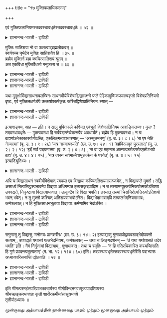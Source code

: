 +++
title = "१७ मुक्तिफलाधिकरणम्"

+++

एवं मुक्तिफलानियमस्तदवस्थावधृतेस्तदवस्थावधृतेः ॥ ५२ ॥  
<details><summary>ज्ञानानन्द-भारती - द्राविडी</summary>

एवम् मुक्तिबलानियमस्तदवस्तावत् त्रुदेस्तदवस्तावत्रुदे: ॥ ५२ ॥
</details>

मुक्तिः सातिशया नो वा फलत्वाद्ब्रह्मलोकवत् ॥  
स्वर्गवच्च नृभेदेन मुक्तिः सातिशयैव हि ॥ ३५ ॥  
ब्रह्मैव मुक्तिर्न ब्रह्म क्वचित्सातिशयं श्रुतम् ॥  
अत एकविधा मुक्तिर्वेधसो मनुजस्य च ॥ ३६ ॥  
<details><summary>ज्ञानानन्द-भारती - द्राविडी</summary>

--वैयासिक-न्यायमाला
</details>

<details><summary>ज्ञानानन्द-भारती - द्राविडी</summary>

मुक्ति तारदम्यमुळ्ळदा? अल्लदु तारदम्यमऱ्ऱदा? पलऩाग इरुप्पदिऩाल् पिरह्मलोगत्तैप्पोलवुम्, स्वर्क् कत्तैप् पोलवुम् मऩिदर्गळिल् उळ्ळ वेऱ्ऱुमैक्कुत् तक्क पडि मुक्ति तारदम्यमुडैयदु ताऩ्।
</details>

<details><summary>ज्ञानानन्द-भारती - द्राविडी</summary>

मुक्तियॆऩ्बदु पिरह्ममेदाऩ् पिरह्मम् तारदम्य मुळ्ळदाग ऎङ्गुम् केळ्विप्पडुवदिल्लै। आगैयाल् मुक्ति पिरह्मावुक्को, मऩिदऩुक्को ऒरे विदम् ताऩ्।
</details>

यथा मुमुक्षोर्विद्यासाधनावलम्बिनः साधनवीर्यविशेषाद्विद्यालक्षणे फले ऐहिकामुष्मिकफलत्वकृतो विशेषप्रतिनियमो दृष्टः, एवं मुक्तिलक्षणेऽपि उत्कर्षापकर्षकृतः कश्चिद्विशेषप्रतिनियमः स्यात् —

<details><summary>ज्ञानानन्द-भारती - द्राविडी</summary>

स्वर्गम्, पिरह्मलोगम् इवैगळिल् तारदम्य मिरुप्पदु पोल मुक्तिबलऩिलुम् मेल् कीऴ् ऎऩ्ऱ तारदम् यमुण्डु ऎऩ्ऱु पूर्वबक्षम्। मुक्तियॆऩ्बदु पिरह्मस् वरूबमाऩदाल् अदिल् वेऱ्ऱुमैयिल्लाददाल् मुक्तियिल् वित्यासम् किडैयादु। सालोक्यम् सामीप्यमॆऩ्ब तॆल्लाम् उबासऩाबलऩ् ञाऩबलऩिल्लै वित्यै एऱ्पडुवदिल्बोल मुक्तियिल् इप्पिऱवि मऱुबिऱवि ऎऩ्ऱ विसेषमुम् किडैयादु। आगवे मऩिदऩुक्कुम् सदुर्मु कऩुक्कुम् मुक्ति ऒरे विदम्दाऩ् ऎऩ्ऱु सित्तान्दम्।
</details>

<details><summary>ज्ञानानन्द-भारती - द्राविडी</summary>

पूर्वबक्षम्: मोक्षत्तै विरुम्बि वित्या सादऩत्तैक् कैक्कॊण्डवऩुक्कु सादऩत्तिऩ् वीर्यत्तिलुळ्ळ वित्तियासत्तिऩाल् वित्यारूबमाऩ पलऩिल् इङ्गेये पलऩ्, पिऱ्पाडु पलऩ् ऎऩ्ऱु विसे ष नियमम् ऎप्पडि काणप्पडुगिऱदो, अप्पडिये मुक्तिरू पमाऩ पलऩिलुम्गूड मेल्, कीऴ् ऎऩ्ऱु एदेऩुम् विसे षनियमम् इरुक्कलाम्।
</details>

इत्याशङ्क्य, आह — इति। न खलु मुक्तिफले कश्चित् एवंभूतो विशेषप्रतिनियम आशङ्कितव्यः। कुतः ? तदवस्थावधृतेः — मुक्त्यवस्था हि सर्ववेदान्तेष्वेकरूपैव अवधार्यते। ब्रह्मैव हि मुक्त्यवस्था। न च ब्रह्मणोऽनेकाकारयोगोऽस्ति, एकलिङ्गत्वावधारणात् — ‘अस्थूलमनणु’ (बृ. उ. ३। ८। ८) ‘स एष नेति नेत्यात्मा’ (बृ. उ. ३। ९। २६) ‘यत्र नान्यत्पश्यति’ (छा. उ. ७। २४। १) ‘ब्रह्मैवेदममृतं पुरस्तात्’ (मु. उ. २। २। १२) ‘इदँ सर्वं यदयमात्मा’ (बृ. उ. २। ४। ६) , ‘स वा एष महानज आत्माऽजरोऽमरोऽमृतोऽभयो ब्रह्म’ (बृ. उ. ४। ४। २५) , ‘यत्र त्वस्य सर्वमात्मैवाभूत्तत्केन कं पश्येत्’ (बृ. उ. ४। ५। १५) इत्यादिश्रुतिभ्यः ।

<details><summary>ज्ञानानन्द-भारती - द्राविडी</summary>

सित्तान्दम्: ऎऩ्ऱु सङ्गित्तुच्चॊल्गिऱार्। मुक्ति यागिऱ पलऩिल् नियममिल्लै, ऎऩ्ऱु। इम्मादिरियाऩ ऎव्विद विसेष नियममुम् मुक्तिबलऩिल् उण्डो वॆऩ्ऱु सन्देहिक्कक्कूडादु। एऩ्? अन्दनिलै तीर्माऩमाऩदिऩाल् मुक्ति ऎऩ्ऱ निलैयो ऎल्ला उबनिषत्तुक्कळिलुम् ऒरे स्वरूबमागवे तीर्माऩिक्कप् पट्टिरुक्किऱदु। मुक्तिनिलै ऎऩ्बदु पिरह्मम्दाऩे; पिरह्मत्तिऱ्को पलविद रूबङ्गळुडऩ् सेर्क्कै किडैयादु। ऒरे अडैयाळमुळ्ळदाग तीर्माऩिक्कप्पट्टि रुप्पदाल् "स्तूलमल्लाददु, अणुवल्लाददु” (पिरुहत्। III-८-८) "अन्द इन्द आत्मा इदुवल्ल, इदुवल्ल” (पिरुहत्।III-९-२६), "ऎङ्गे वेऱु ऎदैयुम् पार्क्किऱा ऩिल्लैयो" (सान्।VII-२४-१) "इन्द अमिरुदमाऩ पिरह्मम्दाऩ् मुऩ्ऩाल्” (मुण्डग।II-२-११) ‘इदु ऎल्लाम् ऎदुवो अदु इन्द आत्मा” (पिरुहत्।II-४-६), "अन्द इन्द आत्मा पॆरियदु, पिऱप्पऱ्ऱदु, जरैयऱ्ऱदु, अमिरुदम्, मरणमऱ्ऱदु, पयमऱ्ऱदु पिरह्मम्” (पिरुहत्-IV-४-२५), "ऎङ्गे इवऩुक्कु ऎल्लाम् आत्मा वागयिरुक्कुमो अङ्गे ऎदिऩाल् ऎदै पार्प्पाऩ्" (पिरुहत्।IV-५-१५) ऎऩ्बदु मुदलिय सुरुदिगळाल्।
</details>

अपि च विद्यासाधनं स्ववीर्यविशेषात् स्वफल एव विद्यायां कञ्चिदतिशयमासञ्जयेत् , न विद्याफले मुक्तौ। तद्धि असाध्यं नित्यसिद्धस्वभावमेव विद्यया अधिगम्यत इत्यसकृदवादिष्म। न च तस्यामप्युत्कर्षनिकर्षात्मकोऽतिशय उपपद्यते, निकृष्टाया विद्यात्वाभावात्। उत्कृष्टैव हि विद्या भवति। तस्मात् तस्यां चिराचिरोत्पत्तिरूपोऽतिशयो भवन् भवेत्। न तु मुक्तौ कश्चित् अतिशयसम्भवोऽस्ति। विद्याभेदाभावादपि तत्फलभेदनियमाभावः, कर्मफलवत्। न हि मुक्तिसाधनभूताया विद्यायाः कर्मणामिव भेदोऽस्ति ।

<details><summary>ज्ञानानन्द-भारती - द्राविडी</summary>

मेलुम् वित्यैक्कु सादऩमायुळ्ळदु तऩ्ऩु टैय वीर्य विसेषत्तिऩाल् तऩ् पलऩाऩ वित्यैयिल् ताऩ् एदेऩुम् विसेषत्तै सेर्त्तुविडलामे तविर, वित्यैयिऩ् पलऩागिय मुक्तियिल् सेर्क्कमुडियादु; अदुवो सात्तियमिल्लै; ऎप्पॊऴुदुम् सित्तमायुळ्ळ स्वबावमुळ्ळदे वित्यैयिऩाल् अऱियप्पडुगिऱदु ऎऩ्ऱु पल तडवै सॊल्लियिरुक्किऱोम्। अदिलुम् (वित्यैयिलुम्) कूड मेल्, कीऴ् ऎऩ्ऱिरुक्कक्कूडिय विसेषम् पॊरुन्दादु। कीऴ्प्पट्टदाय् उळ्ळदऱ्कु वित्यैयॆऩ्ऱ तऩ्मैये किडैयाददिऩाल् मेलायुळ् ळदुदाऩ् अल्लवा वित्यैयागुम्।
</details>

<details><summary>ज्ञानानन्द-भारती - द्राविडी</summary>

आगैयाल् अन्द वित्यैयिल् तामदित्तु उण्डागिऱदु। तामदिक्कामल् उण्डागिऱ ऎऩ्ऱ वित्तियासम् एऱ्पडुवदाऩाल् एऱ्पडलाम्। आऩाल्, मुक्तियिल् ऎव्विद विसेषत्तिऱ्कुम् सम्बवमिल्लै।
</details>

<details><summary>ज्ञानानन्द-भारती - द्राविडी</summary>

वित्यैयिल् पेदमिल्लाददिऩालुम् अदऩ् पलऩिल् कर्मबलऩिल् पोल पेद विषयमाऩ नियमम् किडैयादु, मुक्तिक्कु सादऩमायिरुक्किऱ वित्यैयिल्, कर्माक्कळुक्कुप् पोल, पेदम् किडैयादल्लवा?
</details>

सगुणासु तु विद्यासु ‘मनोमयः प्राणशरीरः’ (छा. उ. ३। १४। २) इत्याद्यासु गुणावापोद्वापवशाद्भेदोपपत्तौ सत्याम् , उपपद्यते यथास्वं फलभेदनियमः, कर्मफलवत् — तथा च लिङ्गदर्शनम् — ‘तं यथा यथोपासते तदेव भवति’ इति। नैवं निर्गुणायां विद्यायाम् , गुणाभावात्। तथा च स्मृतिः — ‘न हि गतिरधिकास्ति कस्यचित्सति हि गुणे प्रवदन्त्यतुल्यताम्’ (म. भा. १२। १९४। ६०) इति। तदवस्थावधृतेस्तदवस्थावधृतेरिति पदाभ्यासः अध्यायपरिसमाप्तिं द्योतयति ॥ ५२ ॥

<details><summary>ज्ञानानन्द-भारती - द्राविडी</summary>

आऩाल् “मऩोमयऩ् पिराणसरीरऩ्”(सान्।III-१४-२) ऎऩ्बदु मुदलिय सगुणमाऩ वित्यैगळिल् कुणङ्गळै सेर्प्पदुम् ऎडुप्पदुमाऩदिरुप्पदाल् पेदत्तिऱ्कु पॊरुत् तमिरुप्पदाल्, अददऱ्कुत्तक्कप्पडि कर्मबलऩैप्पोल पलऩिऩ्बेदम् ऎऩ्ऱ नियमम् पॊरुन्दुम्। अप्पडिये “अदै ऎप्पडि ऎप्पडि उबासिक्किऱाऩो अदागवे आगिविडुगिऱाऩ्" ऎऩ्ऱु लिङ्गमुम् काण्गिऱदु।
</details>

<details><summary>ज्ञानानन्द-भारती - द्राविडी</summary>

निर्गुणवित्यैयिल् इव्विदमिल्लै। कुणमिल्ला तदिऩाल् अप्पडिये स्मिरुदियुम् निर्गुण पिरह्मवित् तुक्कु अदिगमाऩ मेल्, कीऴाऩ (कदि) किडैयादु; कुणम् इरुन्दालल्लवा समाऩमिल्लैयॆऩ्ऱु सॊल्लुगिऱार् कळ् ऎऩ्ऱु।
</details>

<details><summary>ज्ञानानन्द-भारती - द्राविडी</summary>

अन्द निलै तीर्माऩमाऩदाल् अन्द निलै तीर्माऩमाऩदाल् ऎऩ्ऱु वार्त्तैगळै तिरुम्बच् चॊल्लि यिरुप्पदु अत्यायत्तिऩ् मुडिवै काट्टुगिऱदु।
</details>

इति श्रीमत्परमहंसपरिव्राजकाचार्यस्य श्रीगोविन्दभगवत्पूज्यपादशिष्यस्य  
श्रीमच्छङ्करभगवतः कृतौ शारीरकमीमांसासूत्रभाष्ये  
तृतीयोऽध्यायः ॥

மூன்றாவது அத்யாயத்தின் நான்காவது பாதம் முற்றும் மூனறாவது அத்யாயம் முற்றும்